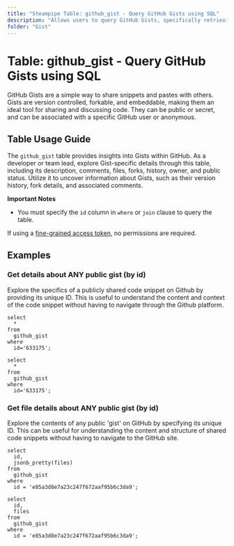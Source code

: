 ```yaml
---
title: "Steampipe Table: github_gist - Query GitHub Gists using SQL"
description: "Allows users to query GitHub Gists, specifically retrieving details such as gist id, description, comments, files, forks, history, owner, and public status."
folder: "Gist"
---
```


# Table: github_gist - Query GitHub Gists using SQL

GitHub Gists are a simple way to share snippets and pastes with others. Gists are version controlled, forkable, and embeddable, making them an ideal tool for sharing and discussing code. They can be public or secret, and can be associated with a specific GitHub user or anonymous.

## Table Usage Guide

The `github_gist` table provides insights into Gists within GitHub. As a developer or team lead, explore Gist-specific details through this table, including its description, comments, files, forks, history, owner, and public status. Utilize it to uncover information about Gists, such as their version history, fork details, and associated comments.

**Important Notes**
- You must specify the `id` column in `where` or `join` clause to query the table.

If using a [fine-grained access token](https://docs.github.com/en/authentication/keeping-your-account-and-data-secure/managing-your-personal-access-tokens#creating-a-fine-grained-personal-access-token), no permissions are required.

## Examples

### Get details about ANY public gist (by id)
Explore the specifics of a publicly shared code snippet on Github by providing its unique ID. This is useful to understand the content and context of the code snippet without having to navigate through the Github platform.

```sql+postgres
select
  *
from
  github_gist
where
  id='633175';
```

```sql+sqlite
select
  *
from
  github_gist
where
  id='633175';
```

### Get file details about ANY public gist (by id)
Explore the contents of any public 'gist' on GitHub by specifying its unique ID. This can be useful for understanding the content and structure of shared code snippets without having to navigate to the GitHub site.

```sql+postgres
select
  id,
  jsonb_pretty(files)
from
  github_gist
where
  id = 'e85a3d8e7a23c247f672aaf95b6c3da9';
```

```sql+sqlite
select
  id,
  files
from
  github_gist
where
  id = 'e85a3d8e7a23c247f672aaf95b6c3da9';
```